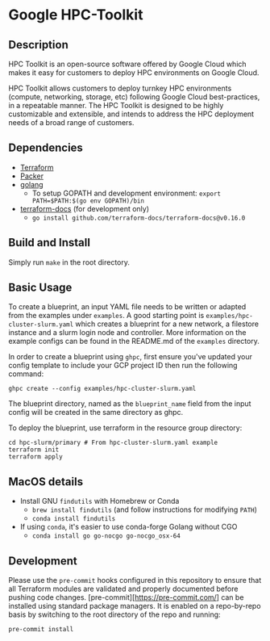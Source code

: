 # Google HPC-Toolkit

## Description
HPC Toolkit is an open-source software offered by Google Cloud which makes it
easy for customers to deploy HPC environments on Google Cloud.

HPC Toolkit allows customers to deploy turnkey HPC environments (compute,
networking, storage, etc) following Google Cloud best-practices, in a repeatable
manner. The HPC Toolkit is designed to be highly customizable and extensible,
and intends to address the HPC deployment needs of a broad range of customers.

## Dependencies
* [Terraform](https://www.terraform.io/downloads.html)
* [Packer](https://www.packer.io/downloads)
* [golang](https://golang.org/doc/install)
  * To setup GOPATH and development environment: `export PATH=$PATH:$(go env GOPATH)/bin`
* [terraform-docs](https://github.com/terraform-docs/terraform-docs) (for development only)
    * `go install github.com/terraform-docs/terraform-docs@v0.16.0`

## Build and Install
Simply run `make` in the root directory.

## Basic Usage
To create a blueprint, an input YAML file needs to be written or adapted from
the examples under `examples`. A good starting point is
`examples/hpc-cluster-slurm.yaml` which creates a blueprint for a new network,
a filestore instance and a slurm login node and controller.
More information on the example configs can be found in the README.md of the
`examples` directory.

In order to create a blueprint using `ghpc`, first ensure you've updated your
config template to include your GCP project ID then run the following command:

```
ghpc create --config examples/hpc-cluster-slurm.yaml
```

The blueprint directory, named as the `blueprint_name` field from the input
config will be created in the same directory as ghpc.

To deploy the blueprint, use terraform in the resource group directory:
```
cd hpc-slurm/primary # From hpc-cluster-slurm.yaml example
terraform init
terraform apply
```

## MacOS details
* Install GNU `findutils` with Homebrew or Conda
    * `brew install findutils` (and follow instructions for modifying `PATH`)
    * `conda install findutils`
* If using `conda`, it's easier to use conda-forge Golang without CGO
    * `conda install go go-nocgo go-nocgo_osx-64`

## Development
Please use the `pre-commit` hooks configured in this repository to ensure
that all Terraform modules are validated and properly documented before pushing
code changes. [pre-commit][https://pre-commit.com/] can be installed using
standard package managers. It is enabled on a repo-by-repo basis by switching to
the root directory of the repo and running:

```shell
pre-commit install
```
